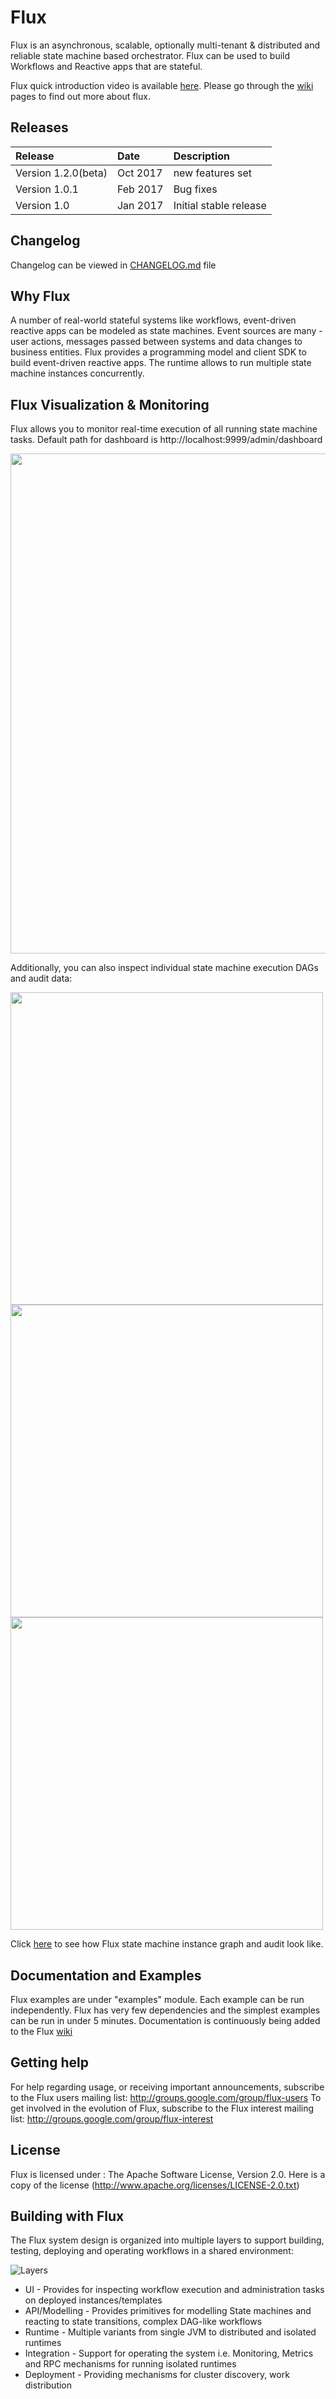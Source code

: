 # Flux
Flux is an asynchronous, scalable, optionally multi-tenant & distributed and reliable state machine based orchestrator. 
Flux can be used to build Workflows and Reactive apps that are stateful. 

Flux quick introduction video is available [here](https://www.youtube.com/watch?v=gddh5J2qB3k). Please go through the [wiki](https://github.com/flipkart-incubator/flux/wiki) pages to find out more about flux. 

## Releases
| Release | Date | Description |
|:------------|:----------------|:------------|
| Version 1.2.0(beta)              | Oct 2017      |  new features set
| Version 1.0.1                    | Feb 2017      |  Bug fixes
| Version 1.0                      | Jan 2017      |  Initial stable release

## Changelog
Changelog can be viewed in [CHANGELOG.md](https://github.com/flipkart-incubator/flux/blob/master/CHANGELOG.md) file

## Why Flux
A number of real-world stateful systems like workflows, event-driven reactive apps can be modeled as state machines. Event sources are many - 
user actions, messages passed between systems and data changes to business entities. Flux provides a programming model and 
client SDK to build event-driven reactive apps. The runtime allows to run multiple state machine instances concurrently.

## Flux Visualization & Monitoring
Flux allows you to monitor real-time execution of all running state machine tasks. Default path for dashboard is http://localhost:9999/admin/dashboard

<img src="https://github.com/flipkart-incubator/flux/raw/master/docs/flux-cluster.png" width="800">

Additionally, you can also inspect individual state machine execution DAGs and audit data:

<img src="https://github.com/flipkart-incubator/flux/raw/master/docs/Flux-serial-workflow.png" width="500">

<img src="https://github.com/flipkart-incubator/flux/blob/master/docs/Flux-fork-join.png" width="500">

<img src="https://github.com/flipkart-incubator/flux/raw/master/docs/audit_records.png" width="500">

Click [here](https://drive.google.com/file/d/0BxBoQMKaBB04NzRYQXRXdThrNXM/view?usp=sharing) to see how Flux state machine instance graph and audit look like.

## Documentation and Examples
Flux examples are under "examples" module. Each example can be run independently. Flux has very few dependencies and the simplest
examples can be run in under 5 minutes.
Documentation is continuously being added to the Flux [wiki](https://github.com/flipkart-incubator/flux/wiki)

## Getting help
For help regarding usage, or receiving important announcements, subscribe to the Flux users mailing list: http://groups.google.com/group/flux-users
To get involved in the evolution of Flux, subscribe to the Flux interest mailing list: http://groups.google.com/group/flux-interest

## License
Flux is licensed under : The Apache Software License, Version 2.0. Here is a copy of the license (http://www.apache.org/licenses/LICENSE-2.0.txt)

## Building with Flux
The Flux system design is organized into multiple layers to support building, testing, deploying and operating workflows in a shared environment:

![Layers](https://github.com/flipkart-incubator/flux/raw/master/docs/flux-high-level.png) 

* UI - Provides for inspecting workflow execution and administration tasks on deployed instances/templates
* API/Modelling - Provides primitives for modelling State machines and reacting to state transitions, complex DAG-like workflows
* Runtime - Multiple variants from single JVM to distributed and isolated runtimes
* Integration - Support for operating the system i.e. Monitoring, Metrics and RPC mechanisms for running isolated runtimes
* Deployment - Providing mechanisms for cluster discovery, work distribution
